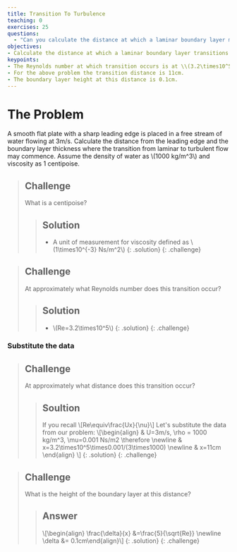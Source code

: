 ```yaml
---
title: Transition To Turbulence
teaching: 0
exercises: 25
questions:
  - "Can you calculate the distance at which a laminar boundary layer may transition to a turbulent one?  "
objectives:
- Calculate the distance at which a laminar boundary layer transitions to turbulent.
keypoints: 
- The Reynolds number at which transition occurs is at \\(3.2\times10^5\\)
- For the above problem the transition distance is 11cm.
- The boundary layer height at this distance is 0.1cm.
---
```


# The Problem
A smooth flat plate with a sharp leading edge is placed in a free stream of water flowing at 3m/s. Calculate the distance from the leading edge and the boundary layer thickness where the transition from laminar to turbulent flow may commence. Assume the density of water as \\(1000 kg/m^3\\) and viscosity as 1 centipoise.

>## Challenge
> What is a centipoise?
> > ## Solution
> > - A unit of measurement for viscosity defined as \\(1\times10^{-3} Ns/m^2\\)
> {: .solution}
{: .challenge}

>## Challenge
> At approximately what Reynolds number does this transition occur?
> > ## Solution
> > - \\(Re=3.2\times10^5\\)
> {: .solution}
{: .challenge}


### Substitute the data

> ## Challenge
> At approximately what distance does this transition occur?
> > ## Soultion
> > If you recall \\[Re\equiv\frac{Ux}{\nu}\\]
> > Let's substitute the data from our problem:
> > \\[\begin{align} & U=3m/s, \rho = 1000 kg/m^3, \mu=0.001 Ns/m2 \therefore \newline & x=3.2\times10^5\times0.001/(3\times1000) \newline & x=11cm \end{align} \\]
> {: .solution}
{: .challenge}

>## Challenge
>What is the height of the boundary layer at this distance?
> > ## Answer
> > \\[\begin{align} \frac{\delta}{x} &=\frac{5}{\sqrt{Re}} \newline \delta &= 0.1cm\end{align}\\]
>{: .solution}
{: .challenge}


